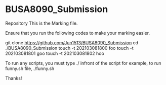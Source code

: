 # BUSA8090_Submission
Repository
This is the Marking file.

Ensure that you run the following codes to make your marking easier.

git clone https://github.com/Jun1513/BUSA8090_Submission
cd ./BUSA8090_Submission
touch -t 202103081800 foo
touch -t 202103081801 goo
touch -t 202103081802 hoo


To run any scripts, you must type ./ infront of the script
for example, to run funny.sh file, 
./funny.sh

Thanks!
